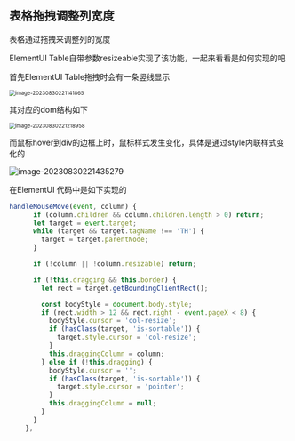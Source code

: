 ## 表格拖拽调整列宽度

表格通过拖拽来调整列的宽度

ElementUI Table自带参数resizeable实现了该功能，一起来看看是如何实现的吧

首先ElementUI Table拖拽时会有一条竖线显示

<img src="https://minimax-1256590847.cos.ap-shanghai.myqcloud.com/img/image-20230830221141865.png" alt="image-20230830221141865" style="zoom:67%;" />

其对应的dom结构如下

<img src="https://minimax-1256590847.cos.ap-shanghai.myqcloud.com/img/image-20230830221218958.png" alt="image-20230830221218958" style="zoom:67%;" />

而鼠标hover到div的边框上时，鼠标样式发生变化，具体是通过style内联样式变化的

![image-20230830221435279](https://minimax-1256590847.cos.ap-shanghai.myqcloud.com/img/image-20230830221435279.png)



在ElementUI 代码中是如下实现的

```js
handleMouseMove(event, column) {
      if (column.children && column.children.length > 0) return;
      let target = event.target;
      while (target && target.tagName !== 'TH') {
        target = target.parentNode;
      }

      if (!column || !column.resizable) return;

      if (!this.dragging && this.border) {
        let rect = target.getBoundingClientRect();

        const bodyStyle = document.body.style;
        if (rect.width > 12 && rect.right - event.pageX < 8) {
          bodyStyle.cursor = 'col-resize';
          if (hasClass(target, 'is-sortable')) {
            target.style.cursor = 'col-resize';
          }
          this.draggingColumn = column;
        } else if (!this.dragging) {
          bodyStyle.cursor = '';
          if (hasClass(target, 'is-sortable')) {
            target.style.cursor = 'pointer';
          }
          this.draggingColumn = null;
        }
      }
    },
```

